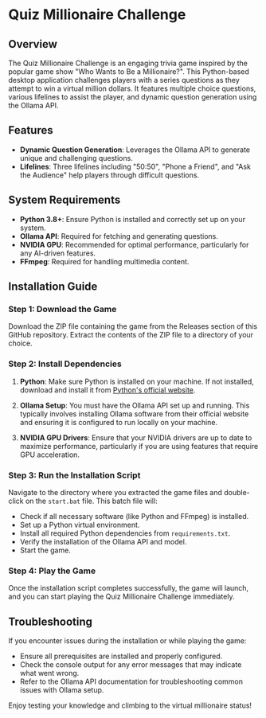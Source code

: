 # Quiz Millionaire Challenge

## Overview
The Quiz Millionaire Challenge is an engaging trivia game inspired by the popular game show "Who Wants to Be a Millionaire?". This Python-based desktop application challenges players with a series questions as they attempt to win a virtual million dollars. It features multiple choice questions, various lifelines to assist the player, and dynamic question generation using the Ollama API.

## Features
- **Dynamic Question Generation**: Leverages the Ollama API to generate unique and challenging questions.
- **Lifelines**: Three lifelines including "50:50", "Phone a Friend", and "Ask the Audience" help players through difficult questions.

## System Requirements
- **Python 3.8+**: Ensure Python is installed and correctly set up on your system.
- **Ollama API**: Required for fetching and generating questions.
- **NVIDIA GPU**: Recommended for optimal performance, particularly for any AI-driven features.
- **FFmpeg**: Required for handling multimedia content.

## Installation Guide

### Step 1: Download the Game
Download the ZIP file containing the game from the Releases section of this GitHub repository. Extract the contents of the ZIP file to a directory of your choice.

### Step 2: Install Dependencies
1. **Python**: Make sure Python is installed on your machine. If not installed, download and install it from [Python's official website](https://www.python.org/downloads/).

2. **Ollama Setup**: You must have the Ollama API set up and running. This typically involves installing Ollama software from their official website and ensuring it is configured to run locally on your machine.

3. **NVIDIA GPU Drivers**: Ensure that your NVIDIA drivers are up to date to maximize performance, particularly if you are using features that require GPU acceleration.

### Step 3: Run the Installation Script
Navigate to the directory where you extracted the game files and double-click on the `start.bat` file. This batch file will:
- Check if all necessary software (like Python and FFmpeg) is installed.
- Set up a Python virtual environment.
- Install all required Python dependencies from `requirements.txt`.
- Verify the installation of the Ollama API and model.
- Start the game.

### Step 4: Play the Game
Once the installation script completes successfully, the game will launch, and you can start playing the Quiz Millionaire Challenge immediately.

## Troubleshooting
If you encounter issues during the installation or while playing the game:
- Ensure all prerequisites are installed and properly configured.
- Check the console output for any error messages that may indicate what went wrong.
- Refer to the Ollama API documentation for troubleshooting common issues with Ollama setup.

Enjoy testing your knowledge and climbing to the virtual millionaire status!

